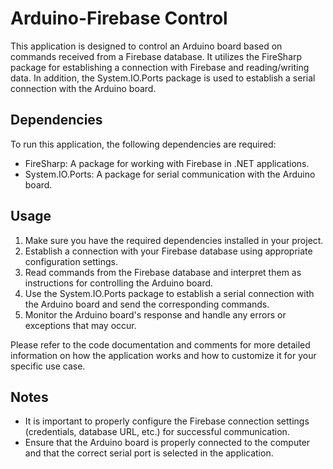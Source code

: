 # Arduino-Firebase Control

This application is designed to control an Arduino board based on commands received from a Firebase database. It utilizes the FireSharp package for establishing a connection with Firebase and reading/writing data. In addition, the System.IO.Ports package is used to establish a serial connection with the Arduino board.

## Dependencies

To run this application, the following dependencies are required:

- FireSharp: A package for working with Firebase in .NET applications.
- System.IO.Ports: A package for serial communication with the Arduino board.

## Usage

1. Make sure you have the required dependencies installed in your project.
2. Establish a connection with your Firebase database using appropriate configuration settings.
3. Read commands from the Firebase database and interpret them as instructions for controlling the Arduino board.
4. Use the System.IO.Ports package to establish a serial connection with the Arduino board and send the corresponding commands.
5. Monitor the Arduino board's response and handle any errors or exceptions that may occur.

Please refer to the code documentation and comments for more detailed information on how the application works and how to customize it for your specific use case.

## Notes

- It is important to properly configure the Firebase connection settings (credentials, database URL, etc.) for successful communication.
- Ensure that the Arduino board is properly connected to the computer and that the correct serial port is selected in the application.

